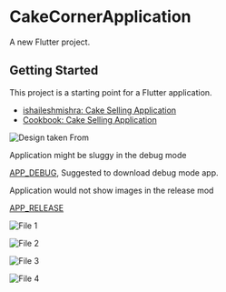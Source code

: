 # CakeCornerApplication

A new Flutter project.

## Getting Started

This project is a starting point for a Flutter application.

- [ishaileshmishra: Cake Selling Application](https://flutter.dev/docs/get-started/codelab)
- [Cookbook: Cake Selling Application](https://flutter.dev/docs/cookbook)


![Design taken From](https://static.dribbble.com/users/2727836/screenshots/5639872/_cake_app_design1.png)

Application might be sluggy in the debug mode

[APP_DEBUG](https://github.com/ishaileshmishra/cake-app/blob/master/assets/app-debug.apk?raw=true), Suggested to download debug mode app.



Application would not show images in the release mod

[APP_RELEASE](https://github.com/ishaileshmishra/cake-app/blob/master/assets/app-release.apk?raw=true)



![File 1](https://github.com/ishaileshmishra/cake-app/blob/master/assets/screenshot/File%201.png?raw=true)


![File 2](https://github.com/ishaileshmishra/cake-app/blob/master/assets/screenshot/File%202.png?raw=true)


![File 3](https://github.com/ishaileshmishra/cake-app/blob/master/assets/screenshot/File%203.png?raw=true)


![File 4](https://github.com/ishaileshmishra/cake-app/blob/master/assets/screenshot/File%204.png?raw=true)

